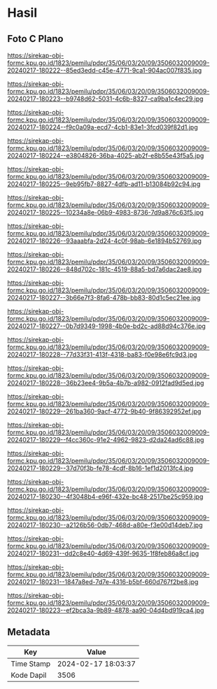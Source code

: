 # Hasil

## Foto C Plano

https://sirekap-obj-formc.kpu.go.id/1823/pemilu/pdpr/35/06/03/20/09/3506032009009-20240217-180222--85ed3edd-c45e-4771-9ca1-904ac007f835.jpg

https://sirekap-obj-formc.kpu.go.id/1823/pemilu/pdpr/35/06/03/20/09/3506032009009-20240217-180223--b9748d62-5031-4c6b-8327-ca9ba1c4ec29.jpg

https://sirekap-obj-formc.kpu.go.id/1823/pemilu/pdpr/35/06/03/20/09/3506032009009-20240217-180224--f9c0a09a-ecd7-4cb1-83e1-3fcd039f82d1.jpg

https://sirekap-obj-formc.kpu.go.id/1823/pemilu/pdpr/35/06/03/20/09/3506032009009-20240217-180224--e3804826-36ba-4025-ab2f-e8b55e43f5a5.jpg

https://sirekap-obj-formc.kpu.go.id/1823/pemilu/pdpr/35/06/03/20/09/3506032009009-20240217-180225--9eb95fb7-8827-4dfb-ad11-b13084b92c94.jpg

https://sirekap-obj-formc.kpu.go.id/1823/pemilu/pdpr/35/06/03/20/09/3506032009009-20240217-180225--10234a8e-06b9-4983-8736-7d9a876c63f5.jpg

https://sirekap-obj-formc.kpu.go.id/1823/pemilu/pdpr/35/06/03/20/09/3506032009009-20240217-180226--93aaabfa-2d24-4c0f-98ab-6e1894b52769.jpg

https://sirekap-obj-formc.kpu.go.id/1823/pemilu/pdpr/35/06/03/20/09/3506032009009-20240217-180226--848d702c-181c-4519-88a5-bd7a6dac2ae8.jpg

https://sirekap-obj-formc.kpu.go.id/1823/pemilu/pdpr/35/06/03/20/09/3506032009009-20240217-180227--3b66e7f3-8fa6-478b-bb83-80d1c5ec21ee.jpg

https://sirekap-obj-formc.kpu.go.id/1823/pemilu/pdpr/35/06/03/20/09/3506032009009-20240217-180227--0b7d9349-1998-4b0e-bd2c-ad88d94c376e.jpg

https://sirekap-obj-formc.kpu.go.id/1823/pemilu/pdpr/35/06/03/20/09/3506032009009-20240217-180228--77d33f31-413f-4318-ba83-f0e98e6fc9d3.jpg

https://sirekap-obj-formc.kpu.go.id/1823/pemilu/pdpr/35/06/03/20/09/3506032009009-20240217-180228--36b23ee4-9b5a-4b7b-a982-0912fad9d5ed.jpg

https://sirekap-obj-formc.kpu.go.id/1823/pemilu/pdpr/35/06/03/20/09/3506032009009-20240217-180229--261ba360-9acf-4772-9b40-9f86392952ef.jpg

https://sirekap-obj-formc.kpu.go.id/1823/pemilu/pdpr/35/06/03/20/09/3506032009009-20240217-180229--f4cc360c-91e2-4962-9823-d2da24ad6c88.jpg

https://sirekap-obj-formc.kpu.go.id/1823/pemilu/pdpr/35/06/03/20/09/3506032009009-20240217-180229--37d70f3b-fe78-4cdf-8b16-1ef1d2013fc4.jpg

https://sirekap-obj-formc.kpu.go.id/1823/pemilu/pdpr/35/06/03/20/09/3506032009009-20240217-180230--4f3048b4-e96f-432e-bc48-2517be25c959.jpg

https://sirekap-obj-formc.kpu.go.id/1823/pemilu/pdpr/35/06/03/20/09/3506032009009-20240217-180230--a2126b56-0db7-468d-a80e-f3e00d14deb7.jpg

https://sirekap-obj-formc.kpu.go.id/1823/pemilu/pdpr/35/06/03/20/09/3506032009009-20240217-180231--dd2c8e40-4d69-439f-9635-1f8feb86a8cf.jpg

https://sirekap-obj-formc.kpu.go.id/1823/pemilu/pdpr/35/06/03/20/09/3506032009009-20240217-180231--1847a8ed-7d7e-4316-b5bf-660d767f2be8.jpg

https://sirekap-obj-formc.kpu.go.id/1823/pemilu/pdpr/35/06/03/20/09/3506032009009-20240217-180223--ef2bca3a-9b89-4878-aa90-04d4bd919ca4.jpg


## Metadata

| Key        | Value               |
| ---------- | ------------------- |
| Time Stamp | 2024-02-17 18:03:37 |
| Kode Dapil | 3506                |



